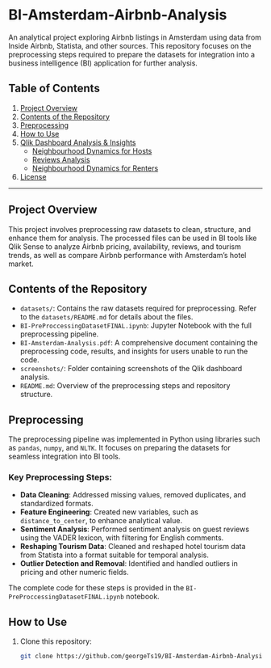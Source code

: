 # BI-Amsterdam-Airbnb-Analysis

An analytical project exploring Airbnb listings in Amsterdam using data from Inside Airbnb, Statista, and other sources. This repository focuses on the preprocessing steps required to prepare the datasets for integration into a business intelligence (BI) application for further analysis.

## Table of Contents
1. [Project Overview](#project-overview)
2. [Contents of the Repository](#contents-of-the-repository)
3. [Preprocessing](#preprocessing)
4. [How to Use](#how-to-use)
5. [Qlik Dashboard Analysis & Insights](#qlik-dashboard-analysis--insights)
   - [Neighbourhood Dynamics for Hosts](#neighbourhood-dynamics-for-hosts)
   - [Reviews Analysis](#reviews-analysis)
   - [Neighbourhood Dynamics for Renters](#neighbourhood-dynamics-for-renters)
6. [License](#license)

---

## Project Overview
This project involves preprocessing raw datasets to clean, structure, and enhance them for analysis. The processed files can be used in BI tools like Qlik Sense to analyze Airbnb pricing, availability, reviews, and tourism trends, as well as compare Airbnb performance with Amsterdam’s hotel market.

## Contents of the Repository
- `datasets/`: Contains the raw datasets required for preprocessing. Refer to the `datasets/README.md` for details about the files.
- `BI-PreProccessingDatasetFINAL.ipynb`: Jupyter Notebook with the full preprocessing pipeline.
- `BI-Amsterdam-Analysis.pdf`: A comprehensive document containing the preprocessing code, results, and insights for users unable to run the code.
- `screenshots/`: Folder containing screenshots of the Qlik dashboard analysis.
- `README.md`: Overview of the preprocessing steps and repository structure.

## Preprocessing
The preprocessing pipeline was implemented in Python using libraries such as `pandas`, `numpy`, and `NLTK`. It focuses on preparing the datasets for seamless integration into BI tools.

### Key Preprocessing Steps:
- **Data Cleaning**: Addressed missing values, removed duplicates, and standardized formats.
- **Feature Engineering**: Created new variables, such as `distance_to_center`, to enhance analytical value.
- **Sentiment Analysis**: Performed sentiment analysis on guest reviews using the VADER lexicon, with filtering for English comments.
- **Reshaping Tourism Data**: Cleaned and reshaped hotel tourism data from Statista into a format suitable for temporal analysis.
- **Outlier Detection and Removal**: Identified and handled outliers in pricing and other numeric fields.

The complete code for these steps is provided in the `BI-PreProccessingDatasetFINAL.ipynb` notebook.

## How to Use
1. Clone this repository:  
   ```bash
   git clone https://github.com/georgeTs19/BI-Amsterdam-Airbnb-Analysis.git
